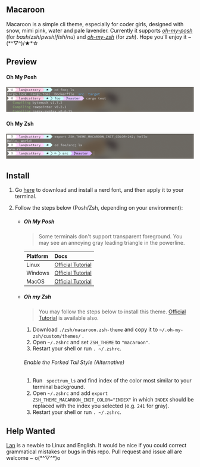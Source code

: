 ## Macaroon
Macaroon is a simple cli theme, especially for coder girls, designed with snow, mimi pink, water and pale lavender. Currently it supports [*oh-my-posh*](https://ohmyposh.dev/) (for *bash*/*zsh*/*pwsh*/*fish*/*nu*) and [*oh-my-zsh*](https://ohmyz.sh/) (for *zsh*). Hope you'll enjoy it ~ (\*^▽^)/★\*☆ 

## Preview

#### Oh My Posh

![](<posh.png>)

#### Oh My Zsh

![](<zsh.png>)

## Install

1. Go [here](https://www.nerdfonts.com/) to download and install a nerd font, and then apply it to your terminal. 

2. Follow the steps below (Posh/Zsh, depending on your environment): 

   - ##### Oh My Posh
     
     > Some terminals don't support transparent foreground. You may see an annoying gray leading triangle in the powerline.  
     
     | Platform | Docs                                                         |
     | -------- | ------------------------------------------------------------ |
     | Linux    | [Official Tutorial](https://ohmyposh.dev/docs/linux#customize) |
     | Windows  | [Official Tutorial](https://ohmyposh.dev/docs/windows#customize) |
     | MacOS    | [Official Tutorial](https://ohmyposh.dev/docs/macos#customize) |
     
   - ##### Oh my Zsh
   
     > You may follow the steps below to install this theme. [Official Tutorial](https://github.com/ohmyzsh/ohmyzsh/wiki/Customization#overriding-and-adding-themes) is available also. 
   
     1. Download `./zsh/macaroon.zsh-theme`  and copy it to `~/.oh-my-zsh/custom/themes/` . 
     2. Open `~/.zshrc` and set `ZSH_THEME` to `"macaroon"`.
     3. Restart your shell or run `. ~/.zshrc`.
   
     ###### Enable the Forked Tail Style (Alternative)
   
     1. Run ` spectrum_ls` and find index of the color most similar to your terminal background.  
     2. Open `~/.zshrc` and add  `export ZSH_THEME_MACAROON_INIT_COLOR="INDEX"` in which `INDEX` should be replaced with the index you selected (e.g. `241`  for gray). 
     3. Restart your shell or run `. ~/.zshrc`.

## Help Wanted

[Lan](https://github.com/idyllan) is a newbie to Linux and English. It would be nice if you could correct grammatical mistakes or bugs in this repo.  Pull request and issue all are welcome ~ o(\*^▽^\*)o 

